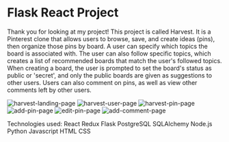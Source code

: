 # Flask React Project

Thank you for looking at my project! This project is called Harvest. It is a Pinterest clone that allows users to browse, save, and create ideas (pins), then organize those pins by board. A user can specify which topics the board is associated with. The user can also follow specific topics, which creates a list of recommended boards that match the user's followed topics. When creating a board, the user is prompted to set the board's status as public or 'secret', and only the public boards are given as suggestions to other users.  Users can also comment on pins, as well as view other comments left by other users.

![harvest-landing-page](https://github.com/ez111640/Harvest-AA/assets/126621503/0ac2f46a-4212-4a61-b7c1-f73f928a5951)
![harvest-user-page](https://github.com/ez111640/Harvest-AA/assets/126621503/34f6aadc-d70a-4480-a8a0-494c7d9a1814)
![harvest-pin-page](https://github.com/ez111640/Harvest-AA/assets/126621503/c4b989f8-dcc6-49cd-94ef-285b44e3b600)
![add-pin-page](https://github.com/ez111640/Harvest-AA/assets/126621503/b66a955f-b725-4497-820e-447c17ff83a5)
![edit-pin-page](https://github.com/ez111640/Harvest-AA/assets/126621503/7ed81cdf-42c5-41b7-987b-9ea2fa95a6fc)
![add-comment-page](https://github.com/ez111640/Harvest-AA/assets/126621503/8c805d2e-5aca-4b35-8371-25cad8029734)

Technologies used: 
React
Redux
Flask
PostgreSQL
SQLAlchemy
Node.js
Python
Javascript
HTML
CSS
